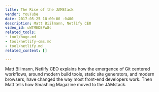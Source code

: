 ```yaml
---
title: The Rise of the JAMStack
vendor: YouTube
date: 2017-05-25 18:00:00 -0400
description: Matt Biilmann, Netlify CEO
video_id: uWTMEDEPw8c
related_tools:
- tool/hugo.md
- tool/netlify-cms.md
- tool/netlify.md
related_content: []

---
```

Matt Biilmann, Netlify CEO explains how the emergence of Git centered workflows, around modern build tools, static site generators, and modern browsers, have changed the way most front-end developers work. Then Matt tells how Smashing Magazine moved to the JAMstack.